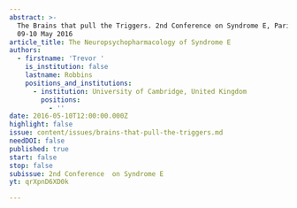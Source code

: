 ```yaml
---
abstract: >-
  The Brains that pull the Triggers. 2nd Conference on Syndrome E, Paris IAS,
  09-10 May 2016
article_title: The Neuropsychopharmacology of Syndrome E
authors:
  - firstname: 'Trevor '
    is_institution: false
    lastname: Robbins
    positions_and_institutions:
      - institution: University of Cambridge, United Kingdom
        positions:
          - ''
date: 2016-05-10T12:00:00.000Z
highlight: false
issue: content/issues/brains-that-pull-the-triggers.md
needDOI: false
published: true
start: false
stop: false
subissue: 2nd Conference  on Syndrome E
yt: qrXpnD6XD0k

---
```

<Youtube yt="qrXpnD6XD0k" caption="The Neuropsychopharmacology of Syndrome E" start="false" stop="false"></Youtube>
